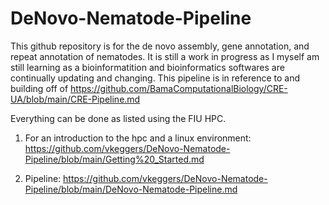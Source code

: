 # DeNovo-Nematode-Pipeline

This github repository is for the de novo assembly, gene annotation, and repeat annotation of nematodes. It is still a work in progress as I myself am still learning as a bioinformatition and bioinformatics softwares are continually updating and changing. This pipeline is in reference to and building off of https://github.com/BamaComputationalBiology/CRE-UA/blob/main/CRE-Pipeline.md

Everything can be done as listed using the FIU HPC. 

1) For an introduction to the hpc and a linux environment: https://github.com/vkeggers/DeNovo-Nematode-Pipeline/blob/main/Getting%20_Started.md

2) Pipeline: https://github.com/vkeggers/DeNovo-Nematode-Pipeline/blob/main/DeNovo-Nematode-Pipeline.md 
